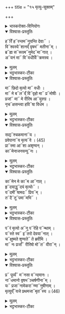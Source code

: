 +++
title = "१५ मृत्यु-सूक्तम्"

+++

<details><summary>भास्करोक्त-विनियोगः</summary>

1अथ अनन्तरोऽनुवाको मृत्युसूक्तं - हरिं हरन्तमिति ॥  
'मृत्यवे वेहतम्' इत्यत्र पशौ वपायाः पुरोडाशस्य हविष  
इति द्वेद्वे याज्यानुवाक्ये षडृचो भवन्ति ।  
प्रथमे अन्त्ये च त्रिष्टुभः ।  
मध्ये द्वे अनुष्टुभौ । 
</details>

<details open><summary>विश्वास-प्रस्तुतिः</summary>

ह᳓रिँ ह᳓रन्तम᳓नुयन्ति देवाः᳓ ।  
वि᳓श्वस्ये᳓शानव्ँ वृषभं᳓ मतीना᳓म् ।  
ब्र᳓ह्म स᳓रूपम᳓नुमेद᳓मा᳓गात् ।  
अ᳓यनं मा᳓ वि᳓वधीर्वि᳓क्रमस्व ।  
</details>

<details><summary>मूलम्</summary>

हरिँ॒ हर॑न्त॒मनु॑यन्ति दे॒वाः ।  
विश्व॒स्येशा॑नव्ँ वृष॒भं म॑ती॒नाम् ।  
ब्रह्म॒ सरू॑प॒मनु॑मे॒दमागा॑त् ।  
अय॑नं॒ मा विव॑धी॒र्विक्र॑मस्व ।  
</details>

<details><summary>भट्टभास्कर-टीका</summary>

हरिं हरणशीलं मृत्युं हरन्तं प्राणमपहरन्तम् अनुयन्त्य् अनुगच्छन्ति देवा इन्द्रियाणि प्राणे ह्रियमाणे स्वयमपि पलायन्ते तद्वृत्तित्वात् । विश्वस्य भूतग्रामस्य ईशानम् ईशितारं वृषभं प्रधानभूतं मतीनां मतिमताम् । तस्माद् इत्थं महानुभावस्त्वम् अप्रतिरथः स्वतन्त्रश्च असि । अथापि मद्विषये इत्थं कर्तव्यमित्यात्माभिमतं प्रार्थयिष्यमाणस् तद्धेतुत्वेन आत्मनो वैलक्षक्षण्यं तावदाह - ब्रह्मेति । यस्मात् परिबृढम् अयनं ज्ञानं गमनमेव वा सरूपम् आत्मसमानरूपम् आत्मसत्त्वानुगतस्वभावम् इदम् ईदृशं मामन्वागाद् अनुक्रमेणागतं तस्मात् तद्विषयानतिक्रम्य परस्मिन् महिम्नि स्थितं मां मा विवधीर् मा विफलं हिंसीः । विघातमस्यायनस्य कार्षीः । तस्माद् विक्रमस्व मां विहाय अन्यत्र यद्वा - मा गच्छ मां मा वधिष्टाः ॥
</details>

<details open><summary>विश्वास-प्रस्तुतिः</summary>

मा᳓ छिदो मृत्यो मा᳓ वधीः ।  
मा᳓ मे ब᳓ल᳓व्ँ वि᳓वृहो मा᳓ प्र᳓मोषीः ।  
प्रजां᳓ मा᳓ मे रीरिष आ᳓युरुग्र ।  
नृच᳓क्षसन्त्वा हवि᳓षा विधेम ।  
</details>

<details><summary>मूलम्</summary>

मा छि॑दो मृत्यो॒ मा व॑धीः ।  
मा मे॒ बलव्ँ॒ विवृ॑हो॒ मा प्रमो॑षीः ।  
प्र॒जां मा मे॑ रीरिष॒ आयु॑रुग्र ।  
नृ॒चक्ष॑सन्त्वा ह॒विषा॑ विधेम ।  
</details>

<details><summary>भट्टभास्कर-टीका</summary>

2मा छिद इति प्रथमः पादो व्यक्ताक्षरः ॥ हे मृत्यो ! मां मा छिदः मा छेत्सीर् देहबाधां मा कार्षीर् मा च मां वधीः प्राणबाधां मा कार्षीः । 'लुङि च' इति वधादेशः 'नेटि' इति वृद्धिप्रतिषेधः । मा च मम बलं विवृहः मा विनीनशः बलहानिं मा कार्षीः । बृह उद्यमने, बवयोरेकत्वमिच्छन्ति, तौदादिकः, छान्दसो लुङ्, लङपवादश् छान्दसो लुङ् । मा च मां प्रमोषीर् अज्ञं प्रमत्तं वा माऽपहार्षीः । मदीयं वा धनादिकं मा प्रमोषीः । हे उग्र! उग्रदण्डस्वभाव! मा मदीयां प्रजां रीरिषः माऽनीनश आयुश्च मा रीरिष इत्येव, वर्षशतादर्वाक् मामादाय मा गमः | तदर्थं वयमपि त्वां नृचक्षसं नृणां मनुष्याणां द्रष्टारं हिताहितदर्शिनं पुण्यापुण्यविभागदर्शिनं वा । नॄन् चष्ट इति नृचक्षाः । 'गतिकारकयोरपि' इत्य् असुन् 'परादिश्छन्दसि' इत्य् उत्तरपदाधुदात्तत्वम् । तादृशं त्वां हविषा विधेम परिचरेम ॥
</details>

<details open><summary>विश्वास-प्रस्तुतिः</summary>

सद्य᳓श्चकमाना᳓य ।  
प्रवेपाना᳓य मृत्य᳓वे । (45)  
प्रा᳓स्मा आ᳓शा अशृण्वन् ।  
का᳓मेनाजनयन्पु᳓नः ।  
</details>

<details><summary>मूलम्</summary>

स॒द्यश्च॑कमा॒नाय॑ ।  
प्र॒वे॒पा॒नाय॑ मृ॒त्यवे॑ । (45)  
प्रास्मा॒ आशा॑ अशृण्वन् ।  
कामे॑नाजनय॒न्पुनः॑ ।  
</details>

<details><summary>भट्टभास्कर-टीका</summary>

3सद्य इति ॥ सद्यः समानेऽहनि न तदानीमेव चकमानाय तृप्यते आगत्य क्षणं तिष्ठते प्राणिनां सद्यो मरण रुचये अतएव प्रवेपानाय प्रकर्षेण प्राणिनां वेपयित्रे कम्पयित्रे । ण्यन्तात्ताच्छीलिकश्चानश्, 'छन्दस्युभयथा' इत्यार्धधातुकत्वाण्णिलोपः, 'अनित्यमागमम्' इति वा मुगभावः, यथा 'अपि शाकम्पचानस्य' इति । ईदृशाय अस्मै मृत्यवे आशाः सर्वाः प्राशृण्वन् प्रकर्षेण शृण्वन्ति सर्वे दिग्वासिन इममेव शृण्वन्त्य् एतच्चरितानामेव प्रकर्षण श्रोतारो भवन्ति । यद्वा - अस्मा एव दिग्वासिनः प्रशृण्वन्ति विधेयीभूता आज्ञाश्राविण इव प्रकर्षेण प्रवर्तन्ते । छान्दसो लुङ् । किञ्च - सर्वेऽपि दिग्वासिनो ऽस्य कामेन इच्छया पुनःपुनरात्मीयमहिम्नाऽभिमतम् अजनयन् जनयन्ति न पुनरेतदनुज्ञया विना ॥
</details>

<details open><summary>विश्वास-प्रस्तुतिः</summary>

का᳓मेन मे का᳓म आ᳓गात् ।  
हृ᳓दयाद्धृ᳓दयं मृत्योः᳓ ।  
य᳓दमी᳓षामदः᳓ प्रिय᳓म् ।  
त᳓दै᳓तू᳓पमा᳓मभि᳓ ।  
</details>

<details><summary>मूलम्</summary>

कामे॑न मे॒ काम॒ आगा॑त् ।  
हृद॑या॒द्धृद॑यं मृ॒त्योः ।  
यद॒मीषा॑म॒दः प्रि॒यम् ।  
तदैतूप॒माम॒भि ।  
</details>

<details><summary>भट्टभास्कर-टीका</summary>

4कामेनेति ॥ मृत्योः कामो मम कामेन ममानुकूल्येन आगाद् आगच्छतु, यथाऽहं कामये तदेव कामयतां मृत्युः कामम् । किञ्च - ममापि हृदयं मृत्योर् हृदयान् मृत्युहृदयानुकूल्याद् आगादित्येव । यादृशं मृत्युहृदयं तादृशमस्तु मम हृदयं न तु तद्विरोधि मृत्योर्विप्रियं मा कार्षमिति यावत् । ल्यब्लोपे वा पञ्चमी - मृत्युहृदयमभिसमीक्ष्य मम हृदयं तदनुरूपं प्रवर्ततामिति । इदानीं मृत्योर्विप्रियानाचरणस्य फलमाह - अमीषाम् इन्द्रियाणां यत्प्रियम् अद इति विशेषार्थम् आयुर्वा प्रजा वा पशुर्वेति । 'सुपां सुलुक्' इति सप्तम्या वा लुक् । अमुष्मिन् लोके यत् प्रियं तत्सर्वं मामभ्यैत्व् आभिमुख्येन उपागच्छतु, मृत्योः प्रियाचरणम् इन्द्रियप्रियाभ्युपाय इति भावः ॥
</details>

<details open><summary>विश्वास-प्रस्तुतिः</summary>

प᳓रं मृत्यो अ᳓नु प᳓रेहि प᳓न्थाम् ।  
य᳓स्ते स्व᳓ इ᳓तरो देवया᳓नात् ।  
च᳓क्षुष्मते शृण्वते᳓ ते ब्रवीमि ।  
मा᳓ नः प्रजाँ᳓ रीरिषो मो᳓त᳓ वीरा᳓न् ।  
</details>

<details><summary>मूलम्</summary>

परं॑ मृत्यो॒ अनु॒ परे॑हि॒ पन्था॑म् ।  
यस्ते॒ स्व इत॑रो देव॒याना॑त् ।  
चक्षु॑ष्मते शृण्व॒ते ते॑ ब्रवीमि ।  
मा नः॑ प्र॒जाँ री॑रिषो॒ मोत वी॒रान् ।  
</details>

<details><summary>भट्टभास्कर-टीका</summary>

5परमिति ॥ हे मृत्यो ! परम् अन्यं पन्था पन्थानम् अनुपरेह्य् अनुक्रमेण परागच्छ । यस्ते स्वभूतः पन्था देवयानादितरस् तत्र परेहि, देवयानं पन्थानं मे देहि । चक्षुष्मते साधुदर्शिने शृण्वते श्रोत्रे विज्ञप्तीनां श्रुत्वाऽभिमतानां दात्रे ब्रवीमि प्रार्थये । कर्मणि चतुर्थी । अस्माकं प्रजां पुत्रादिकां वीरान् विक्रान्तांश्च अन्यानस्मदीयान् मा रीरिषः माऽनीनशः ॥
</details>

<details open><summary>विश्वास-प्रस्तुतिः</summary>

प्र᳓ पूर्व्यं᳓ म᳓नसा व᳓न्दमानः ।  
ना᳓धमानो वृषभ᳓ञ्चर्षणीना᳓म् ।  
यः᳓ प्रजा᳓नामेकरा᳓ण्मा᳓नुषीणाम् ।  
मृत्युय्ँ᳓यजे प्रथमजा᳓मृत᳓स्य ॥ (46)  
</details>

<details><summary>मूलम्</summary>

प्र पू॒र्व्यं मन॑सा॒ वन्द॑मानः ।  
नाध॑मानो वृष॒भञ्च॑र्षणी॒नाम् ।  
यः प्र॒जाना॑मेक॒राण्मानु॑षीणाम् ।  
मृ॒त्युय्ँय॑जे प्रथम॒जामृ॒तस्य॑ ॥ (46)  
</details>

<details><summary>भट्टभास्कर-टीका</summary>

6प्रपूर्व्यमिति ॥ पूर्व्यं पुरातनम् । स्वार्थिको यः । पूर्वेण वा प्रथमेन पुंसा ईश्वरेण कृतः प्रवर्तितः 'पूर्वैः कृतमिनियौ च' इति यः । मनसा वन्दमानो नाधमानः । नाथृ याच्नादिषु, वर्णविकारश्छान्दसः । याचमानोऽभिमतानि वृषभं वर्षितारं कामानां चर्षणीनां मनुष्याणाम् । यः प्रजानां मानुषीणां मनोरपत्यानाम् एकराट् एकस्वामी 'मनोर्जातौ' इत्यञ् । तं महानुभावं मृत्युं प्रयजे प्रकर्षण पूजयामि । ऋतस्य सत्यस्य आत्मनः प्रथमजां प्रथमोत्पन्नं पुत्रम् । 'जनसन' इति विट्, ‘विड्वनोरनुनासिकस्यात्' इत्यात्त्वम् ॥
इति तैत्तिरीयारण्यके पञ्चदशोऽनुवाकः ॥  
</details>
